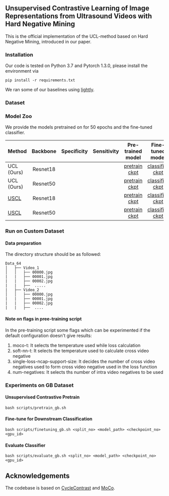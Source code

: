 ## Unsupervised Contrastive Learning of Image Representations from Ultrasound Videos with Hard Negative Mining

This is the official implementation of the UCL-method based on Hard Negative Mining, introduced in our paper. 

### Installation

Our code is tested on Python 3.7 and Pytorch 1.3.0, please install the environment via 

```
pip install -r requirements.txt
```

We ran some of our baselines using [lightly](https://github.com/lightly-ai/lightly).
### Dataset

### Model Zoo 

We provide the models pretrained on for 50 epochs and the fine-tuned classifier. 

| Method        | Backbone | Specificity | Sensitivity | Pre-trained model | Fine-tuned model |
|---------------|:--------:|:-----------:|:-----------:|:-----------------:|:----------------:|
| UCL (Ours)    | Resnet18 |             |             | [pretrain ckpt](https://add-pretrain)  |  [classifier ckpt](https://add-finetune)  |
| UCL (Ours)    | Resnet50 |             |             | [pretrain ckpt](https://add-pretrain)  |  [classifier ckpt](https://add-finetune)  |
| [USCL](https://)    | Resnet18 |             |             | [pretrain ckpt](https://add-pretrain)  |  [classifier ckpt](https://add-finetune)  |
| [USCL](https://)    | Resnet50 |             |             | [pretrain ckpt](https://add-pretrain)  |  [classifier ckpt](https://add-finetune)  |


### Run on Custom Dataset
#### Data preparation

The directory structure should be as followed:
```
Data_64
│   ├── Video_1 
│   │   ├── 00000.jpg
|   |   ├── 00001.jpg
|   |   ├── 00002.jpg
|   |   ├──  .....
|   ├── Video_2
│   │   ├── 00000.jpg
|   |   ├── 00001.jpg
|   |   ├── 00002.jpg
|   |   ├──  ....
```

#### Note on flags in pree-training script
In the pre-training script some flags which can be experimented if the default configuration doesn't give results:
1. moco-t: It selects the temperature used while loss calculation
2. soft-nn-t: It selects the temperature used to calculate cross video negative
3. single-loss-ncap-support-size: It decides the number of cross video negatives used to form cross video negative used in the loss function
4. num-negatives: It selects ths number of intra video negatives to be used

### Experiments on GB Dataset

#### Unsupervised Contrastive Pretrain 
```
bash scripts/pretrain_gb.sh
```
#### Fine-tune for Downstream Classification
```
bash scripts/finetuning_gb.sh <split_no> <model_path> <checkpoint_no> <gpu_id>
```
#### Evaluate Classifier 
```
bash scripts/evaluate_gb.sh <split_no> <model_path> <checkpoint_no> <gpu_id>
```

## Acknowledgements

The codebase is based on [CycleContrast](https://github.com/happywu/CycleContrast) and [MoCo](https://github.com/facebookresearch/moco). 
